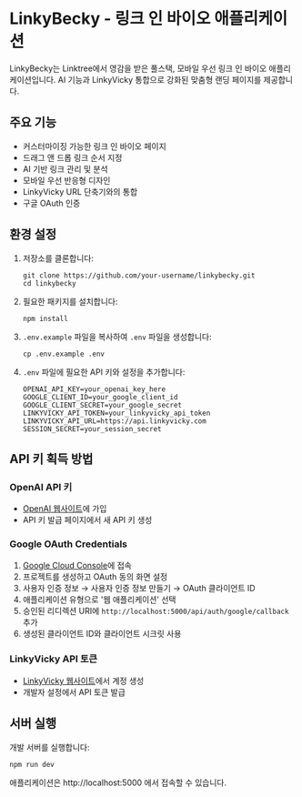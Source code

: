 # LinkyBecky - 링크 인 바이오 애플리케이션

LinkyBecky는 Linktree에서 영감을 받은 풀스택, 모바일 우선 링크 인 바이오 애플리케이션입니다. AI 기능과 LinkyVicky 통합으로 강화된 맞춤형 랜딩 페이지를 제공합니다.

## 주요 기능

- 커스터마이징 가능한 링크 인 바이오 페이지
- 드래그 앤 드롭 링크 순서 지정
- AI 기반 링크 관리 및 분석
- 모바일 우선 반응형 디자인
- LinkyVicky URL 단축기와의 통합
- 구글 OAuth 인증

## 환경 설정

1. 저장소를 클론합니다:
   ```
   git clone https://github.com/your-username/linkybecky.git
   cd linkybecky
   ```

2. 필요한 패키지를 설치합니다:
   ```
   npm install
   ```

3. `.env.example` 파일을 복사하여 `.env` 파일을 생성합니다:
   ```
   cp .env.example .env
   ```

4. `.env` 파일에 필요한 API 키와 설정을 추가합니다:
   ```
   OPENAI_API_KEY=your_openai_key_here
   GOOGLE_CLIENT_ID=your_google_client_id
   GOOGLE_CLIENT_SECRET=your_google_secret
   LINKYVICKY_API_TOKEN=your_linkyvicky_api_token
   LINKYVICKY_API_URL=https://api.linkyvicky.com
   SESSION_SECRET=your_session_secret
   ```

## API 키 획득 방법

### OpenAI API 키
- [OpenAI 웹사이트](https://platform.openai.com/signup)에 가입
- API 키 발급 페이지에서 새 API 키 생성

### Google OAuth Credentials
1. [Google Cloud Console](https://console.cloud.google.com/)에 접속
2. 프로젝트를 생성하고 OAuth 동의 화면 설정
3. 사용자 인증 정보 → 사용자 인증 정보 만들기 → OAuth 클라이언트 ID
4. 애플리케이션 유형으로 '웹 애플리케이션' 선택
5. 승인된 리디렉션 URI에 `http://localhost:5000/api/auth/google/callback` 추가
6. 생성된 클라이언트 ID와 클라이언트 시크릿 사용

### LinkyVicky API 토큰
- [LinkyVicky 웹사이트](https://www.linkyvicky.com/)에서 계정 생성
- 개발자 설정에서 API 토큰 발급

## 서버 실행

개발 서버를 실행합니다:
```
npm run dev
```

애플리케이션은 http://localhost:5000 에서 접속할 수 있습니다.